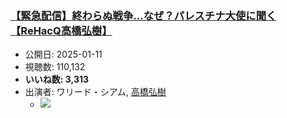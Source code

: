 ### [【緊急配信】終わらぬ戦争…なぜ？パレスチナ大使に聞く【ReHacQ高橋弘樹】](https://www.youtube.com/watch?v=JMzQPGlZIz8)
-   公開日: 2025-01-11
-   視聴数: 110,132
-   **いいね数: 3,313**
-   出演者: ワリード・シアム, [高橋弘樹](/rehacq_fan/people/高橋弘樹 "wikilink")
    - [![](https://img.youtube.com/vi/JMzQPGlZIz8/hqdefault.jpg)](https://www.youtube.com/watch?v=JMzQPGlZIz8)
